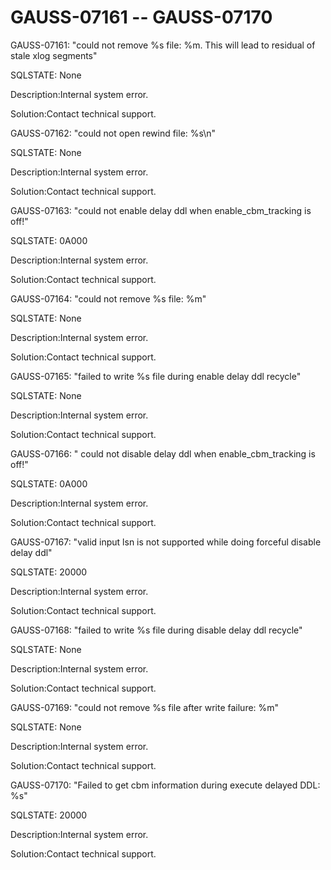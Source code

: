 # GAUSS-07161 -- GAUSS-07170<a name="EN-US_TOPIC_0302072890"></a>

GAUSS-07161: "could not remove %s file: %m. This will lead to residual of stale xlog segments"

SQLSTATE: None

Description:Internal system error.

Solution:Contact technical support.

GAUSS-07162: "could not open rewind file: %s\\n"

SQLSTATE: None

Description:Internal system error.

Solution:Contact technical support.

GAUSS-07163: "could not enable delay ddl when enable\_cbm\_tracking is off!"

SQLSTATE: 0A000

Description:Internal system error.

Solution:Contact technical support.

GAUSS-07164: "could not remove %s file: %m"

SQLSTATE: None

Description:Internal system error.

Solution:Contact technical support.

GAUSS-07165: "failed to write %s file during enable delay ddl recycle"

SQLSTATE: None

Description:Internal system error.

Solution:Contact technical support.

GAUSS-07166: " could not disable delay ddl when enable\_cbm\_tracking is off!"

SQLSTATE: 0A000

Description:Internal system error.

Solution:Contact technical support.

GAUSS-07167: "valid input lsn is not supported while doing forceful disable delay ddl"

SQLSTATE: 20000

Description:Internal system error.

Solution:Contact technical support.

GAUSS-07168: "failed to write %s file during disable delay ddl recycle"

SQLSTATE: None

Description:Internal system error.

Solution:Contact technical support.

GAUSS-07169: "could not remove %s file after write failure: %m"

SQLSTATE: None

Description:Internal system error.

Solution:Contact technical support.

GAUSS-07170: "Failed to get cbm information during execute delayed DDL: %s"

SQLSTATE: 20000

Description:Internal system error.

Solution:Contact technical support.

